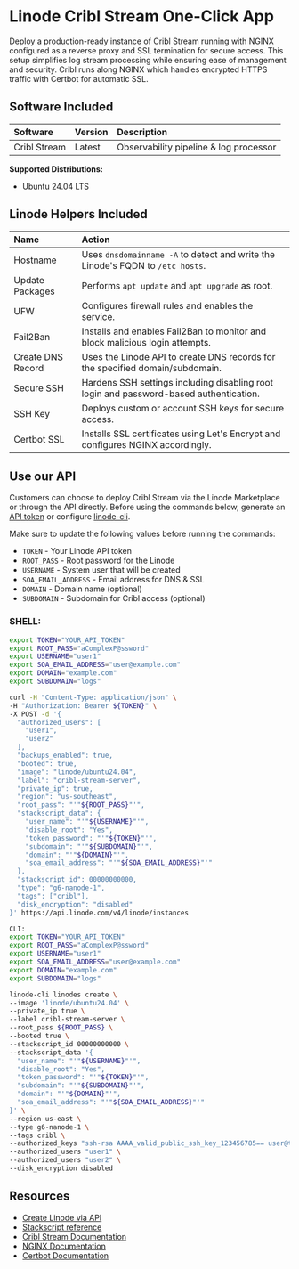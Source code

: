 # Linode Cribl Stream One-Click App

Deploy a production-ready instance of Cribl Stream running with NGINX configured as a reverse proxy and SSL termination for secure access. This setup simplifies log stream processing while ensuring ease of management and security. Cribl runs along NGINX which handles encrypted HTTPS traffic with Certbot for automatic SSL.

## Software Included

| Software     | Version            | Description                                 |
| :----------- | :----------------- | :------------------------------------------ |
| Cribl Stream | Latest | Observability pipeline & log processor      |
      


**Supported Distributions:**
- Ubuntu 24.04 LTS

## Linode Helpers Included

| Name  | Action  |
| :---  | :---    |
| Hostname         | Uses `dnsdomainname -A` to detect and write the Linode's FQDN to `/etc hosts`.                                            |
| Update Packages  | Performs `apt update` and `apt upgrade` as root.                                                                           |
| UFW              | Configures firewall rules and enables the service.                                                                         |
| Fail2Ban         | Installs and enables Fail2Ban to monitor and block malicious login attempts.                                               |
| Create DNS Record| Uses the Linode API to create DNS records for the specified domain/subdomain.                                             |
| Secure SSH       | Hardens SSH settings including disabling root login and password-based authentication.                                    |
| SSH Key          | Deploys custom or account SSH keys for secure access.                                                                      |
| Certbot SSL      | Installs SSL certificates using Let's Encrypt and configures NGINX accordingly.                                            |

## Use our API

Customers can choose to deploy Cribl Stream via the Linode Marketplace or through the API directly. Before using the commands below, generate an [API token](https://www.linode.com/docs/products/tools/linode-api/get-started/#create-an-api-token) or configure [linode-cli](https://www.linode.com/products/cli/).

Make sure to update the following values before running the commands:
- `TOKEN` - Your Linode API token  
- `ROOT_PASS` - Root password for the Linode  
- `USERNAME` - System user that will be created  
- `SOA_EMAIL_ADDRESS` - Email address for DNS & SSL  
- `DOMAIN` - Domain name (optional)  
- `SUBDOMAIN` - Subdomain for Cribl access (optional)

### SHELL:

```bash
export TOKEN="YOUR_API_TOKEN"
export ROOT_PASS="aComplexP@ssword"
export USERNAME="user1"
export SOA_EMAIL_ADDRESS="user@example.com"
export DOMAIN="example.com"
export SUBDOMAIN="logs"

curl -H "Content-Type: application/json" \
-H "Authorization: Bearer ${TOKEN}" \
-X POST -d '{
  "authorized_users": [
    "user1",
    "user2"
  ],
  "backups_enabled": true,
  "booted": true,
  "image": "linode/ubuntu24.04",
  "label": "cribl-stream-server",
  "private_ip": true,
  "region": "us-southeast",
  "root_pass": "'"${ROOT_PASS}"'",
  "stackscript_data": {
    "user_name": "'"${USERNAME}"'",
    "disable_root": "Yes",
    "token_password": "'"${TOKEN}"'",
    "subdomain": "'"${SUBDOMAIN}"'",
    "domain": "'"${DOMAIN}"'",
    "soa_email_address": "'"${SOA_EMAIL_ADDRESS}"'"
  },
  "stackscript_id": 00000000000,
  "type": "g6-nanode-1",
  "tags": ["cribl"],
  "disk_encryption": "disabled"
}' https://api.linode.com/v4/linode/instances

CLI:
export TOKEN="YOUR_API_TOKEN"
export ROOT_PASS="aComplexP@ssword"
export USERNAME="user1"
export SOA_EMAIL_ADDRESS="user@example.com"
export DOMAIN="example.com"
export SUBDOMAIN="logs"

linode-cli linodes create \
--image 'linode/ubuntu24.04' \
--private_ip true \
--label cribl-stream-server \
--root_pass ${ROOT_PASS} \
--booted true \
--stackscript_id 00000000000 \
--stackscript_data '{
  "user_name": "'"${USERNAME}"'",
  "disable_root": "Yes",
  "token_password": "'"${TOKEN}"'",
  "subdomain": "'"${SUBDOMAIN}"'",
  "domain": "'"${DOMAIN}"'",
  "soa_email_address": "'"${SOA_EMAIL_ADDRESS}"'"
}' \
--region us-east \
--type g6-nanode-1 \
--tags cribl \
--authorized_keys "ssh-rsa AAAA_valid_public_ssh_key_123456785== user@their-computer" \
--authorized_users "user1" \
--authorized_users "user2" \
--disk_encryption disabled

```

## Resources
- [Create Linode via API](https://www.linode.com/docs/api/linode-instances/#linode-create)
- [Stackscript reference](https://www.linode.com/docs/guides/writing-scripts-for-use-with-linode-stackscripts-a-tutorial/#user-defined-fields-udfs)
- [Cribl Stream Documentation](https://docs.cribl.io/stream/)
- [NGINX Documentation](https://nginx.org/en/docs/)
- [Certbot Documentation](https://certbot.eff.org/) 